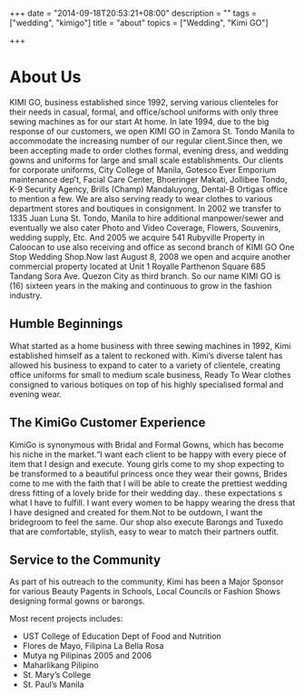 +++
date = "2014-09-18T20:53:21+08:00"
description = ""
tags = ["wedding", "kimigo"]
title = "about"
topics = ["Wedding", "Kimi GO"]

+++
# About Us

KIMI GO, business established since 1992, serving various clienteles for their needs in casual, formal, and office/school uniforms with only three sewing machines as for our start At home. In late 1994, due to the big response of our customers, we open KIMI GO in Zamora St. Tondo Manila to accommodate the increasing number of our regular client.Since then, we been accepting made to order clothes formal, evening dress, and wedding gowns and uniforms for large and small scale establishments. Our clients for corporate uniforms, City College of Manila, Gotesco Ever Emporium maintenance dep’t, Facial Care Center, Bhoeringer Makati, Jollibee Tondo, K-9 Security Agency, Brills (Champ) Mandaluyong, Dental-B Ortigas office to mention a few. We are also serving ready to wear clothes to various department stores and boutiques in consignment. In 2002 we transfer to 1335 Juan Luna St. Tondo, Manila to hire additional manpower/sewer and eventually we also cater Photo and Video Coverage, Flowers, Souvenirs, wedding supply, Etc. And 2005 we acquire 541 Rubyville Property in Caloocan to use also receiving and office as second branch of KIMI GO One Stop Wedding Shop.Now last August 8, 2008 we open and acquire another commercial property located at Unit 1 Royalle Parthenon Square 685 Tandang Sora Ave. Quezon City as third branch. So our name KIMI GO is (16) sixteen years in the making and continuous to grow in the fashion industry.

## Humble Beginnings

What started as a home business with three sewing machines in 1992, Kimi established himself as a talent to reckoned with. Kimi’s diverse talent has allowed his business to expand to cater to a variety of clientele, creating office uniforms for small to medium scale business, Ready To Wear clothes consigned to various botiques on top of his highly specialised formal and evening wear.

## The KimiGo Customer Experience

KimiGo is synonymous with Bridal and Formal Gowns, which has become his niche in the market.“I want each client to be happy with every piece of item that I design and execute. Young girls come to my shop expecting to be transformed to a beautiful princess once they wear their gowns, Brides come to me with the faith that I will be able to create the prettiest wedding dress fitting of a lovely bride for their wedding day.. these expectations s what I have to fulfill. I want every women to be happy wearing the dress that I have designed and created for them.Not to be outdown, I want the bridegroom to feel the same. Our shop also execute Barongs and Tuxedo that are comfortable, stylish, easy to wear to match their partners outfit.

## Service to the Community

As part of his outreach to the community, Kimi has been a Major Sponsor for various Beauty Pagents in Schools, Local Councils or Fashion Shows designing formal gowns or barongs.

Most recent projects includes:

* UST College of Education Dept of Food and Nutrition
* Flores de Mayo, Filipina La Bella Rosa
* Mutya ng Pilipinas 2005 and 2006
* Maharlikang Pilipino
* St. Mary’s College
* St. Paul’s Manila
